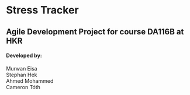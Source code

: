 # Stress Tracker

## Agile Development Project for course DA116B at HKR

#### Developed by:
Murwan Eisa  
Stephan Hek  
Ahmed Mohammed  
Cameron Tóth  
